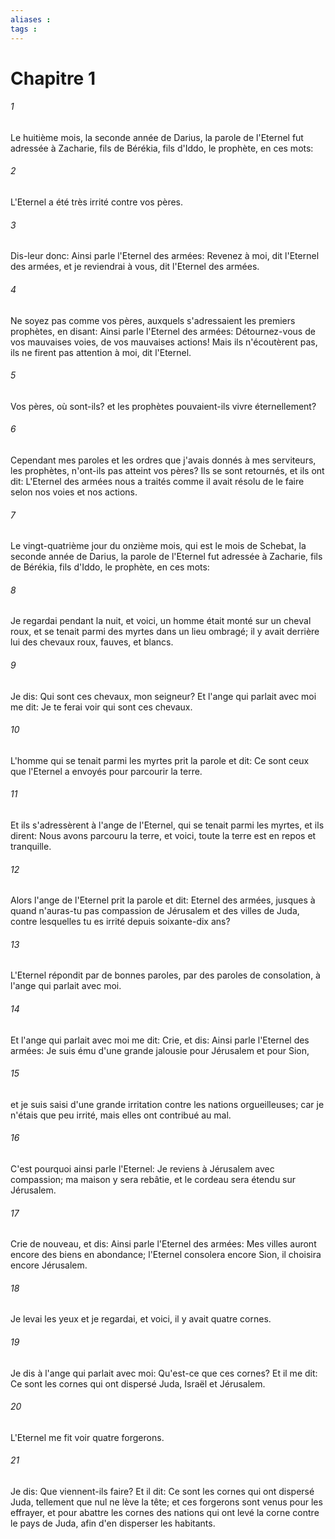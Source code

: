 ```yaml
---
aliases : 
tags : 
---
```


# Chapitre 1

###### 1
Le huitième mois, la seconde année de Darius, la parole de l'Eternel fut adressée à Zacharie, fils de Bérékia, fils d'Iddo, le prophète, en ces mots:
###### 2
L'Eternel a été très irrité contre vos pères.
###### 3
Dis-leur donc: Ainsi parle l'Eternel des armées: Revenez à moi, dit l'Eternel des armées, et je reviendrai à vous, dit l'Eternel des armées.
###### 4
Ne soyez pas comme vos pères, auxquels s'adressaient les premiers prophètes, en disant: Ainsi parle l'Eternel des armées: Détournez-vous de vos mauvaises voies, de vos mauvaises actions! Mais ils n'écoutèrent pas, ils ne firent pas attention à moi, dit l'Eternel.
###### 5
Vos pères, où sont-ils? et les prophètes pouvaient-ils vivre éternellement?
###### 6
Cependant mes paroles et les ordres que j'avais donnés à mes serviteurs, les prophètes, n'ont-ils pas atteint vos pères? Ils se sont retournés, et ils ont dit: L'Eternel des armées nous a traités comme il avait résolu de le faire selon nos voies et nos actions.
###### 7
Le vingt-quatrième jour du onzième mois, qui est le mois de Schebat, la seconde année de Darius, la parole de l'Eternel fut adressée à Zacharie, fils de Bérékia, fils d'Iddo, le prophète, en ces mots:
###### 8
Je regardai pendant la nuit, et voici, un homme était monté sur un cheval roux, et se tenait parmi des myrtes dans un lieu ombragé; il y avait derrière lui des chevaux roux, fauves, et blancs.
###### 9
Je dis: Qui sont ces chevaux, mon seigneur? Et l'ange qui parlait avec moi me dit: Je te ferai voir qui sont ces chevaux.
###### 10
L'homme qui se tenait parmi les myrtes prit la parole et dit: Ce sont ceux que l'Eternel a envoyés pour parcourir la terre.
###### 11
Et ils s'adressèrent à l'ange de l'Eternel, qui se tenait parmi les myrtes, et ils dirent: Nous avons parcouru la terre, et voici, toute la terre est en repos et tranquille.
###### 12
Alors l'ange de l'Eternel prit la parole et dit: Eternel des armées, jusques à quand n'auras-tu pas compassion de Jérusalem et des villes de Juda, contre lesquelles tu es irrité depuis soixante-dix ans?
###### 13
L'Eternel répondit par de bonnes paroles, par des paroles de consolation, à l'ange qui parlait avec moi.
###### 14
Et l'ange qui parlait avec moi me dit: Crie, et dis: Ainsi parle l'Eternel des armées: Je suis ému d'une grande jalousie pour Jérusalem et pour Sion,
###### 15
et je suis saisi d'une grande irritation contre les nations orgueilleuses; car je n'étais que peu irrité, mais elles ont contribué au mal.
###### 16
C'est pourquoi ainsi parle l'Eternel: Je reviens à Jérusalem avec compassion; ma maison y sera rebâtie, et le cordeau sera étendu sur Jérusalem.
###### 17
Crie de nouveau, et dis: Ainsi parle l'Eternel des armées: Mes villes auront encore des biens en abondance; l'Eternel consolera encore Sion, il choisira encore Jérusalem.
###### 18
Je levai les yeux et je regardai, et voici, il y avait quatre cornes.
###### 19
Je dis à l'ange qui parlait avec moi: Qu'est-ce que ces cornes? Et il me dit: Ce sont les cornes qui ont dispersé Juda, Israël et Jérusalem.
###### 20
L'Eternel me fit voir quatre forgerons.
###### 21
Je dis: Que viennent-ils faire? Et il dit: Ce sont les cornes qui ont dispersé Juda, tellement que nul ne lève la tête; et ces forgerons sont venus pour les effrayer, et pour abattre les cornes des nations qui ont levé la corne contre le pays de Juda, afin d'en disperser les habitants.
